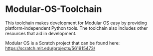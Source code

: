 # Modular-OS-Toolchain
 This toolchain makes development for Modular OS easy by providing platform-independent Python tools. The toolchain also includes other resources that aid in development.

Modular OS is a Scratch project that can be found here: https://scratch.mit.edu/projects/561915473/
